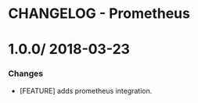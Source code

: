 # CHANGELOG - Prometheus

1.0.0/ 2018-03-23
==================

### Changes

* [FEATURE] adds prometheus integration.
